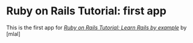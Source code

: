 # Ruby on Rails Tutorial: first app

This is the first app for
[*Ruby on Rails Tutorial: Learn Rails by example*](http://railstutorial.org) by [mlal]

